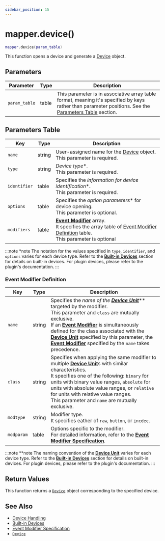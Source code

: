 ```yaml
---
sidebar_position: 15
---
```


# mapper.device()
```lua
mapper.device(param_table)
```
This function opens a device and generate a [Device](/libs/mapper/Device) object.


## Parameters
|Parameter|Type|Description|
|-|-|-|
|`param_table`|table|This parameter is in associative array table format, meaning it's specified by keys rather than parameter positions. See the [Parameters Table](#parameters-table) section.|


## Parameters Table
|Key|Type|Description|
|-|-|-|
|`name`|string|User-assigned name for the [Device](/libs/mapper/Device) object.<br/>This parameter is required.
|`type`|string|*Device type**.<br/>This parameter is required.
|`identifier`|table|Specifies the *information for device identification**.<br/>This parameter is required.
|`options`|table|Specifies the *option parameters** for device opening.<br/>This parameter is optional.
|`modifiers`|table|[**Event Modifier**](/guide/device/#event-modifier) array.<br/>It specifies the array table of [Event Modifier Definition](#event-modifier-definition) table.<br/>This parameter is optional

:::note *note
The notation for the values specified in `type`, `identifier`, and `options` varies for each device type.
Refer to the [**Built-in Devices**](/category/built-in-devices) section for details on built-in devices.
For plugin devices, please refer to the plugin's documentation.
:::

### Event Modifier Definition
|Key|Type|Description|
|---|----|-----------|
|`name`|string|Specifies the *name of the [**Device Unit**](/guide/device/#device-unit)*** targeted by the modifier.<br/>This parameter and `class` are mutually exclusive.<br/>If an [**Event Modifier**](/guide/device/#event-modifier) is simultaneously defined for the class associated with the [**Device Unit**](/guide/device/#device-unit) specified by this parameter, the [**Event Modifier**](/guide/device/#event-modifier) specified by the `name` takes precedence.
|`class`|string|Specifies when applying the same modifier to multiple [**Device Unit**](/guide/device/#device-unit)s with similar characteristics.<br/>It specifies one of the following: `binary` for units with binary value ranges, `absolute` for units with absolute value ranges, or `relative` for units with relative value ranges.<br/>This parameter and `name` are mutually exclusive.
|`modtype`|string|Modifier type.<br/>It specifies eather of `raw`, `button`, or `incdec`.
|`modparam`|table|Options specific to the modifier.<br/>For detailed information, refer to the [**Event Modifier Specification**](/guide/device/modifier).

:::note **note
The naming convention of the [**Device Unit**](/guide/device/#device-unit) varies for each device type.
Refer to the [**Built-in Devices**](/category/built-in-devices) section for details on built-in devices.
For plugin devices, please refer to the plugin's documentation.
:::

## Return Values
This function returns a [`Device`](/libs/mapper/Device) object corresponding to the specified device.

## See Also
- [Device Handling](/guide/device/)
- [Built-in Devices](/category/built-in-devices)
- [Event Modifier Specification](/guide/device/modifier)
- [`Device`](/libs/mapper/Device)

